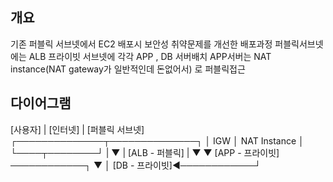 ## 개요
기존 퍼블릭 서브넷에서 EC2 배포시 보안성 취약문제를 개선한 배포과정
퍼블릭서브넷에는 ALB
프라이빗 서브넷에 각각 APP , DB 서버배치
APP서버는 NAT instance(NAT gateway가 일반적인데 돈없어서) 로 퍼블릭접근

## 다이어그램
[사용자]
   |
[인터넷]
   |
[퍼블릭 서브넷]
 ┌──────────────┬──────────────┐
 │ IGW         │ NAT Instance │
 └────┬────────┘               |
      ▼                        |
[ALB - 퍼블릭]                |
      ▼                        ▼
[APP - 프라이빗] ────────────┐
      ▼                       │
[DB  - 프라이빗]◄────────────┘
